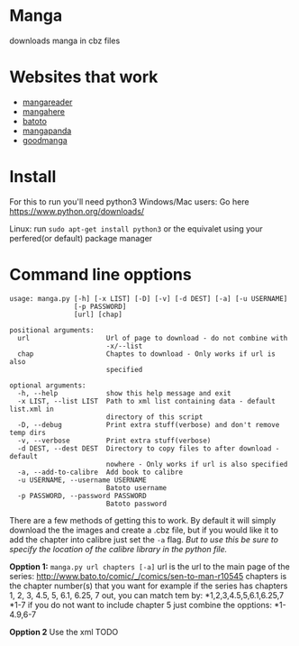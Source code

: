 Manga
=====

downloads manga in cbz files

Websites that work
==
* [mangareader](http://www.mangareader.net/)
* [mangahere](http://www.mangareader.net/)
* [batoto](http://bato.to/)
* [mangapanda](http://www.mangapanda.com/)
* [goodmanga](http://www.goodmanga.net/)

Install
====
For this to run you'll need python3
Windows/Mac users:
Go here
https://www.python.org/downloads/

Linux:
run `sudo apt-get install python3`
or the equivalet using your perfered(or default) package manager

Command line opptions
====
```
usage: manga.py [-h] [-x LIST] [-D] [-v] [-d DEST] [-a] [-u USERNAME]
                [-p PASSWORD]
                [url] [chap]

positional arguments:
  url                   Url of page to download - do not combine with
                        -x/--list
  chap                  Chaptes to download - Only works if url is also
                        specified

optional arguments:
  -h, --help            show this help message and exit
  -x LIST, --list LIST  Path to xml list containing data - default list.xml in
                        directory of this script
  -D, --debug           Print extra stuff(verbose) and don't remove temp dirs
  -v, --verbose         Print extra stuff(verbose)
  -d DEST, --dest DEST  Directory to copy files to after download - default
                        nowhere - Only works if url is also specified
  -a, --add-to-calibre  Add book to calibre
  -u USERNAME, --username USERNAME
                        Batoto username
  -p PASSWORD, --password PASSWORD
                        Batoto password
```

There are a few methods of getting this to work.
By default it will simply download the the images and create a .cbz file, but if you would like it to add the chapter into calibre just set the `-a` flag. *But to use this be sure to specify the location of the calibre library in the python file.*

**Opption 1:**
`manga.py url chapters [-a]`
url is the url to the main page of the series: http://www.bato.to/comic/_/comics/sen-to-man-r10545
chapters is the chapter number(s) that you want for example if the series has chapters 1, 2, 3, 4.5, 5, 6.1, 6.25, 7 out, you can match tem by:
*1,2,3,4.5,5,6.1,6.25,7
*1-7
if you do not want to include chapter 5 just combine the opptions:
*1-4.9,6-7

**Opption 2**
Use the xml
TODO
